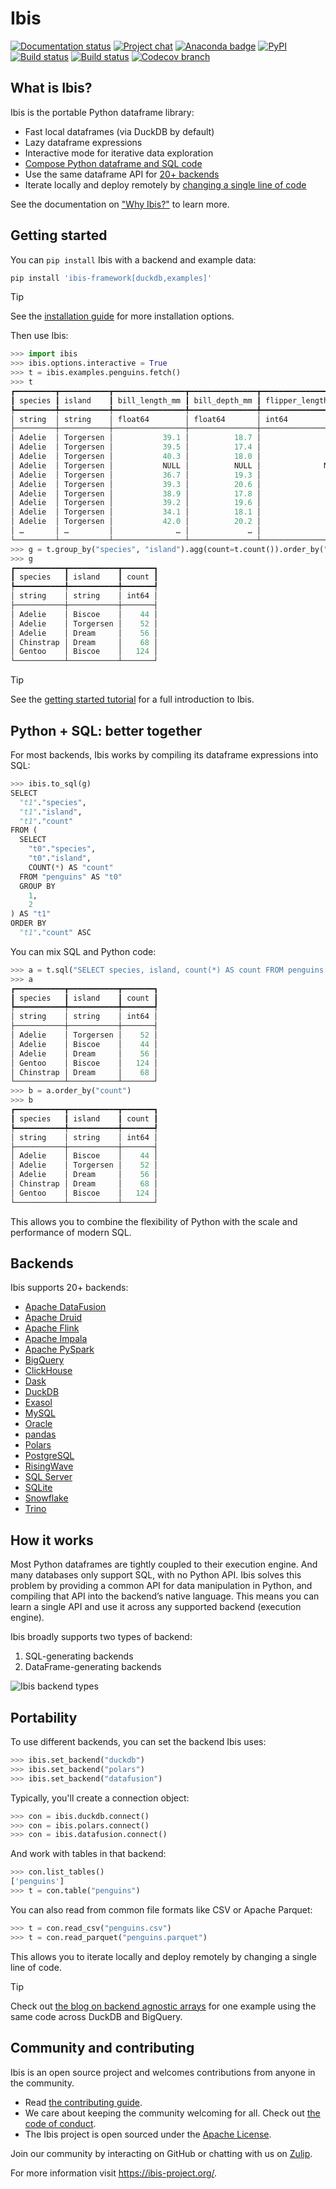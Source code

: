 # Ibis

[![Documentation status](https://img.shields.io/badge/docs-docs.ibis--project.org-blue.svg)](http://ibis-project.org)
[![Project chat](https://img.shields.io/badge/zulip-join_chat-purple.svg?logo=zulip)](https://ibis-project.zulipchat.com)
[![Anaconda badge](https://anaconda.org/conda-forge/ibis-framework/badges/version.svg)](https://anaconda.org/conda-forge/ibis-framework)
[![PyPI](https://img.shields.io/pypi/v/ibis-framework.svg)](https://pypi.org/project/ibis-framework)
[![Build status](https://github.com/ibis-project/ibis/actions/workflows/ibis-main.yml/badge.svg)](https://github.com/ibis-project/ibis/actions/workflows/ibis-main.yml?query=branch%3Amain)
[![Build status](https://github.com/ibis-project/ibis/actions/workflows/ibis-backends.yml/badge.svg)](https://github.com/ibis-project/ibis/actions/workflows/ibis-backends.yml?query=branch%3Amain)
[![Codecov branch](https://img.shields.io/codecov/c/github/ibis-project/ibis/main.svg)](https://codecov.io/gh/ibis-project/ibis)

## What is Ibis?

Ibis is the portable Python dataframe library:

- Fast local dataframes (via DuckDB by default)
- Lazy dataframe expressions
- Interactive mode for iterative data exploration
- [Compose Python dataframe and SQL code](#python--sql-better-together)
- Use the same dataframe API for [20+ backends](#backends)
- Iterate locally and deploy remotely by [changing a single line of code](#portability)

See the documentation on ["Why Ibis?"](https://ibis-project.org/why) to learn more.

## Getting started

You can `pip install` Ibis with a backend and example data:

```bash
pip install 'ibis-framework[duckdb,examples]'
```

> [!TIP]
> See the [installation guide](https://ibis-project.org/install) for more installation options.

Then use Ibis:

```python
>>> import ibis
>>> ibis.options.interactive = True
>>> t = ibis.examples.penguins.fetch()
>>> t
┏━━━━━━━━━┳━━━━━━━━━━━┳━━━━━━━━━━━━━━━━┳━━━━━━━━━━━━━━━┳━━━━━━━━━━━━━━━━━━━┳━━━━━━━━━━━━━┳━━━━━━━━┳━━━━━━━┓
┃ species ┃ island    ┃ bill_length_mm ┃ bill_depth_mm ┃ flipper_length_mm ┃ body_mass_g ┃ sex    ┃ year  ┃
┡━━━━━━━━━╇━━━━━━━━━━━╇━━━━━━━━━━━━━━━━╇━━━━━━━━━━━━━━━╇━━━━━━━━━━━━━━━━━━━╇━━━━━━━━━━━━━╇━━━━━━━━╇━━━━━━━┩
│ string  │ string    │ float64        │ float64       │ int64             │ int64       │ string │ int64 │
├─────────┼───────────┼────────────────┼───────────────┼───────────────────┼─────────────┼────────┼───────┤
│ Adelie  │ Torgersen │           39.1 │          18.7 │               181 │        3750 │ male   │  2007 │
│ Adelie  │ Torgersen │           39.5 │          17.4 │               186 │        3800 │ female │  2007 │
│ Adelie  │ Torgersen │           40.3 │          18.0 │               195 │        3250 │ female │  2007 │
│ Adelie  │ Torgersen │           NULL │          NULL │              NULL │        NULL │ NULL   │  2007 │
│ Adelie  │ Torgersen │           36.7 │          19.3 │               193 │        3450 │ female │  2007 │
│ Adelie  │ Torgersen │           39.3 │          20.6 │               190 │        3650 │ male   │  2007 │
│ Adelie  │ Torgersen │           38.9 │          17.8 │               181 │        3625 │ female │  2007 │
│ Adelie  │ Torgersen │           39.2 │          19.6 │               195 │        4675 │ male   │  2007 │
│ Adelie  │ Torgersen │           34.1 │          18.1 │               193 │        3475 │ NULL   │  2007 │
│ Adelie  │ Torgersen │           42.0 │          20.2 │               190 │        4250 │ NULL   │  2007 │
│ …       │ …         │              … │             … │                 … │           … │ …      │     … │
└─────────┴───────────┴────────────────┴───────────────┴───────────────────┴─────────────┴────────┴───────┘
>>> g = t.group_by("species", "island").agg(count=t.count()).order_by("count")
>>> g
┏━━━━━━━━━━━┳━━━━━━━━━━━┳━━━━━━━┓
┃ species   ┃ island    ┃ count ┃
┡━━━━━━━━━━━╇━━━━━━━━━━━╇━━━━━━━┩
│ string    │ string    │ int64 │
├───────────┼───────────┼───────┤
│ Adelie    │ Biscoe    │    44 │
│ Adelie    │ Torgersen │    52 │
│ Adelie    │ Dream     │    56 │
│ Chinstrap │ Dream     │    68 │
│ Gentoo    │ Biscoe    │   124 │
└───────────┴───────────┴───────┘
```

> [!TIP]
> See the [getting started tutorial](https://ibis-project.org/tutorials/getting_started) for a full introduction to Ibis.

## Python + SQL: better together

For most backends, Ibis works by compiling its dataframe expressions into SQL:

```python
>>> ibis.to_sql(g)
SELECT
  "t1"."species",
  "t1"."island",
  "t1"."count"
FROM (
  SELECT
    "t0"."species",
    "t0"."island",
    COUNT(*) AS "count"
  FROM "penguins" AS "t0"
  GROUP BY
    1,
    2
) AS "t1"
ORDER BY
  "t1"."count" ASC
```

You can mix SQL and Python code:

```python
>>> a = t.sql("SELECT species, island, count(*) AS count FROM penguins GROUP BY 1, 2")
>>> a
┏━━━━━━━━━━━┳━━━━━━━━━━━┳━━━━━━━┓
┃ species   ┃ island    ┃ count ┃
┡━━━━━━━━━━━╇━━━━━━━━━━━╇━━━━━━━┩
│ string    │ string    │ int64 │
├───────────┼───────────┼───────┤
│ Adelie    │ Torgersen │    52 │
│ Adelie    │ Biscoe    │    44 │
│ Adelie    │ Dream     │    56 │
│ Gentoo    │ Biscoe    │   124 │
│ Chinstrap │ Dream     │    68 │
└───────────┴───────────┴───────┘
>>> b = a.order_by("count")
>>> b
┏━━━━━━━━━━━┳━━━━━━━━━━━┳━━━━━━━┓
┃ species   ┃ island    ┃ count ┃
┡━━━━━━━━━━━╇━━━━━━━━━━━╇━━━━━━━┩
│ string    │ string    │ int64 │
├───────────┼───────────┼───────┤
│ Adelie    │ Biscoe    │    44 │
│ Adelie    │ Torgersen │    52 │
│ Adelie    │ Dream     │    56 │
│ Chinstrap │ Dream     │    68 │
│ Gentoo    │ Biscoe    │   124 │
└───────────┴───────────┴───────┘
```

This allows you to combine the flexibility of Python with the scale and performance of modern SQL.

## Backends

Ibis supports 20+ backends:

- [Apache DataFusion](https://ibis-project.org/backends/datafusion/)
- [Apache Druid](https://ibis-project.org/backends/druid/)
- [Apache Flink](https://ibis-project.org/backends/flink)
- [Apache Impala](https://ibis-project.org/backends/impala/)
- [Apache PySpark](https://ibis-project.org/backends/pyspark/)
- [BigQuery](https://ibis-project.org/backends/bigquery/)
- [ClickHouse](https://ibis-project.org/backends/clickhouse/)
- [Dask](https://ibis-project.org/backends/dask/)
- [DuckDB](https://ibis-project.org/backends/duckdb/)
- [Exasol](https://ibis-project.org/backends/exasol)
- [MySQL](https://ibis-project.org/backends/mysql/)
- [Oracle](https://ibis-project.org/backends/oracle/)
- [pandas](https://ibis-project.org/backends/pandas/)
- [Polars](https://ibis-project.org/backends/polars/)
- [PostgreSQL](https://ibis-project.org/backends/postgresql/)
- [RisingWave](https://ibis-project.org/backends/risingwave/)
- [SQL Server](https://ibis-project.org/backends/mssql/)
- [SQLite](https://ibis-project.org/backends/sqlite/)
- [Snowflake](https://ibis-project.org/backends/snowflake)
- [Trino](https://ibis-project.org/backends/trino/)

## How it works

Most Python dataframes are tightly coupled to their execution engine. And many databases only support SQL, with no Python API. Ibis solves this problem by providing a common API for data manipulation in Python, and compiling that API into the backend’s native language. This means you can learn a single API and use it across any supported backend (execution engine).

Ibis broadly supports two types of backend:

1. SQL-generating backends
2. DataFrame-generating backends

![Ibis backend types](docs/images/backends.png)

## Portability

To use different backends, you can set the backend Ibis uses:

```python
>>> ibis.set_backend("duckdb")
>>> ibis.set_backend("polars")
>>> ibis.set_backend("datafusion")
```

Typically, you'll create a connection object:

```python
>>> con = ibis.duckdb.connect()
>>> con = ibis.polars.connect()
>>> con = ibis.datafusion.connect()
```

And work with tables in that backend:

```python
>>> con.list_tables()
['penguins']
>>> t = con.table("penguins")
```

You can also read from common file formats like CSV or Apache Parquet:

```python
>>> t = con.read_csv("penguins.csv")
>>> t = con.read_parquet("penguins.parquet")
```

This allows you to iterate locally and deploy remotely by changing a single line of code.

> [!TIP]
> Check out [the blog on backend agnostic arrays](https://ibis-project.org/posts/backend-agnostic-arrays/) for one example using the same code across DuckDB and BigQuery.

## Community and contributing

Ibis is an open source project and welcomes contributions from anyone in the community.

- Read [the contributing guide](https://github.com/ibis-project/ibis/blob/main/docs/CONTRIBUTING.md).
- We care about keeping the community welcoming for all. Check out [the code of conduct](https://github.com/ibis-project/ibis/blob/main/docs/CODE_OF_CONDUCT.md).
- The Ibis project is open sourced under the [Apache License](https://github.com/ibis-project/ibis/blob/main/LICENSE.txt).

Join our community by interacting on GitHub or chatting with us on [Zulip](https://ibis-project.zulipchat.com/).

For more information visit https://ibis-project.org/.
